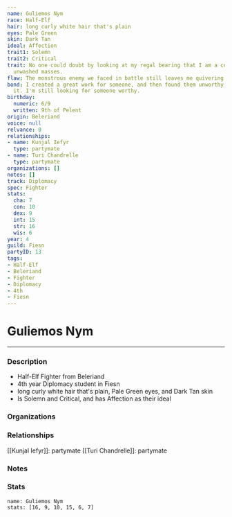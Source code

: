 ```yaml
---
name: Guliemos Nym
race: Half-Elf
hair: long curly white hair that's plain
eyes: Pale Green
skin: Dark Tan
ideal: Affection
trait1: Solemn
trait2: Critical
trait: No one could doubt by looking at my regal bearing that I am a cut above the
  unwashed masses.
flaw: The monstrous enemy we faced in battle still leaves me quivering with fear.
bond: I created a great work for someone, and then found them unworthy to receive
  it. I'm still looking for someone worthy.
birthday:
  numeric: 6/9
  written: 9th of Pelent
origin: Beleriand
voice: null
relvance: 0
relationships:
- name: Kunjal Iefyr
  type: partymate
- name: Turi Chandrelle
  type: partymate
organizations: []
notes: []
track: Diplomacy
spec: Fighter
stats:
  cha: 7
  con: 10
  dex: 9
  int: 15
  str: 16
  wis: 6
year: 4
guild: Fiesn
partyID: 13
tags:
- Half-Elf
- Beleriand
- Fighter
- Diplomacy
- 4th
- Fiesn
---
```

# Guliemos Nym
---
### Description
- Half-Elf Fighter from Beleriand
- 4th year Diplomacy student in Fiesn
- long curly white hair that's plain, Pale Green eyes, and Dark Tan skin
- Is Solemn and Critical, and has Affection as their ideal

### Organizations

### Relationships
[[Kunjal Iefyr]]: partymate
[[Turi Chandrelle]]: partymate

### Notes

### Stats
```statblock
name: Guliemos Nym
stats: [16, 9, 10, 15, 6, 7]
```
